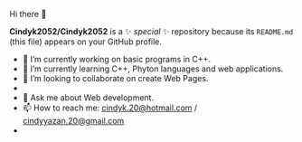 Hi there 👋


**Cindyk2052/Cindyk2052** is a ✨ _special_ ✨ repository because its `README.md` (this file) appears on your GitHub profile.

- 🔭 I’m currently working on basic programs in C++.
- 🌱 I’m currently learning C++, Phyton languages and web applications.
- 👯 I’m looking to collaborate on create Web Pages.
- <!--🤔 I’m looking for help with ...-->
- 💬 Ask me about Web development.
- 📫 How to reach me: cindyk.20@hotmail.com / cindyyazan.20@gmail.com
- <!--😄 Pronouns: ...
- ⚡ Fun fact: ...-->

